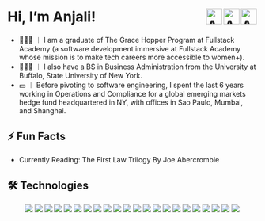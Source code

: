 <!-- Hello World & Contact Info Tiles -->

<h1> 
  <b>Hi, I’m Anjali!</b>  
  <a href="mailto: anjali.nainani@gmail.com">
    <img align="right" alt="Anjali's Email" width="32px" src="https://raw.githubusercontent.com/braydonwang/braydonwang/main/mail.png" />
  </a> 
  <a href= "https://github.com/anjinai">
    <img align="right" alt="Anjali's Github" width="32px" src="https://raw.githubusercontent.com/braydonwang/braydonwang/main/github.svg" />
  </a>
  <a href="https://www.linkedin.com/in/anjali-nainani/">
    <img align="right" alt="Anjali's LinkedIn" width="32px" src="https://raw.githubusercontent.com/braydonwang/braydonwang/main/linkedin.svg" />
  </a>
</h1>

<!--  About Me Section  -->

- 👩🏻‍🎓 ︱ I am a graduate of The Grace Hopper Program at Fullstack Academy (a software development immersive at Fullstack Academy whose mission is to make tech careers more accessible to women+).  
- 👩🏻‍🎓 ︱ I also have a BS in Business Administration from the University at Buffalo, State University of New York.
- 💵 ︱ Before pivoting to software engineering, I spent the last 6 years working in Operations and Compliance for a global emerging markets hedge fund headquartered in NY, with offices in Sao Paulo, Mumbai, and Shanghai.

<!-- Fun Facts Section -->

## ⚡ Fun Facts
- Currently Reading: The First Law Trilogy By Joe Abercrombie

<!-- Technologies Section -->

## 🛠 Technologies

<div align="center"> 
  <img src= "https://img.shields.io/badge/JavaScript-323330?style=for-the-badge&logo=javascript&logoColor=F7DF1E">
  <img src= "https://img.shields.io/badge/HTML5-E34F26?style=for-the-badge&logo=html5&logoColor=white">
  <img src= "https://img.shields.io/badge/CSS3-1572B6?style=for-the-badge&logo=css3&logoColor=white">
  <img src= "https://img.shields.io/badge/Node.js-43853D?style=for-the-badge&logo=node.js&logoColor=white">
  <img src= "https://img.shields.io/badge/Express-282C34?style=for-the-badge&logo=express&logoColor=FFFFFF">
  <img src= "https://img.shields.io/badge/React-20232A?style=for-the-badge&logo=react&logoColor=61DAFB">
  <img src= "https://img.shields.io/badge/React_Native-20232A?style=for-the-badge&logo=react&logoColor=61DAFB">
  <img src= "https://img.shields.io/badge/Bootstrap-563D7C?style=for-the-badge&logo=bootstrap&logoColor=white">
  <img src= "https://img.shields.io/badge/Material--UI-0081CB?style=for-the-badge&logo=material-ui&logoColor=white">
  <img src= "https://img.shields.io/badge/Redux-593D88?style=for-the-badge&logo=redux&logoColor=white">
  <img src= "https://img.shields.io/badge/React_Router-CA4245?style=for-the-badge&logo=react-router&logoColor=white">
  <img src= "https://img.shields.io/badge/jQuery-0769AD?style=for-the-badge&logo=jquery&logoColor=white">
  <img src= "https://img.shields.io/badge/PostgreSQL-316192?style=for-the-badge&logo=postgresql&logoColor=white">
  <img src= "https://img.shields.io/badge/Heroku-430098?style=for-the-badge&logo=heroku&logoColor=white">
  <img src= "https://img.shields.io/badge/Sequelize-282C34?style=for-the-badge&logo=sequelize&logoColor=1572B6">
  <img src= "https://img.shields.io/badge/Microsoft_Excel-217346?style=for-the-badge&logo=microsoft-excel&logoColor=white">
  <img src= "https://img.shields.io/badge/Chai-282C34?style=for-the-badge&logo=chai&logoColor=#FFFFFF">
  <img src= "https://img.shields.io/badge/Google Vision API-282C34?style=for-the-badge&logo=googlecloud&logoColor=#4285F4">
  <img src= "https://img.shields.io/badge/Firebase-282C34?style=for-the-badge&logo=firebase&logoColor=FFCA28">
  <img src= "https://img.shields.io/badge/git-282C34?style=for-the-badge&logo=git&logoColor=F05032">
  <img src= "https://img.shields.io/badge/ESLint-282C34?style=for-the-badge&logo=eslint&logoColor=4B32C3"> 
  <img src= "https://img.shields.io/badge/Vue.js-35495E?style=for-the-badge&logo=vue.js&logoColor=4FC08D">
  <img src="
</div>

